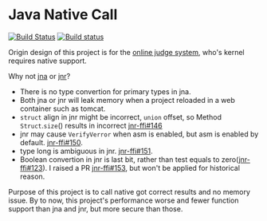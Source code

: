 # Java Native Call
[![Build Status](https://travis-ci.org/java-native-call/jnc-build.svg?branch=master)](https://travis-ci.org/java-native-call/jnc-build)
[![Build status](https://ci.appveyor.com/api/projects/status/github/java-native-call/jnc-build?svg=true)](https://ci.appveyor.com/project/zhanhb/jnc-build)

Origin design of this project is for the [online judge system](https://github.com/zjnu-acm/judge), who's kernel requires native support.

Why not [jna](https://github.com/java-native-access/jna) or [jnr](https://github.com/jnr/jnr-ffi)?
- There is no type convertion for primary types in jna.
- Both jna or jnr will leak memory when a project reloaded in a web container such as tomcat.
- `struct` align in jnr might be incorrect, `union` offset, so Method `Struct`.`size`() results in incorrect [jnr-ffi#146](https://github.com/jnr/jnr-ffi/issues/146)
- jnr may cause `VerifyVerror` when asm is enabled, but asm is enabled by default. [jnr-ffi#150](https://github.com/jnr/jnr-ffi/issues/150).
- type long is ambiguous in jnr. [jnr-ffi#151](https://github.com/jnr/jnr-ffi/issues/151).
- Boolean convertion in jnr is last bit, rather than test equals to zero([jnr-ffi#123](https://github.com/jnr/jnr-ffi/issues/123)). I raised a PR [jnr-ffi#153](https://github.com/jnr/jnr-ffi/pull/153/files), but won't be applied for historical reason.

Purpose of this project is to call native got correct results and no memory issue. By to now, this project's performance worse and fewer function support than jna and jnr, but more secure than those.
